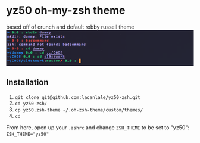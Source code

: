 # yz50 oh-my-zsh theme
based off of crunch and default robby russell theme
![alt text](https://github.com/lacanlale/yz50-zsh/blob/master/demo.png?raw=true)

## Installation
1. `git clone git@github.com:lacanlale/yz50-zsh.git`
2. `cd yz50-zsh/`
3. `cp yz50.zsh-theme ~/.oh-zsh-theme/custom/themes/`
4. `cd`


From here, open up your `.zshrc` and change `ZSH_THEME` to be set to "yz50":
`ZSH_THEME="yz50"`
